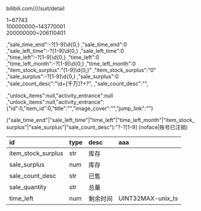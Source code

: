 #

bilibili.com////suit/detail

1~67743  
100000000~143770001  
200000000~206110401  

,"sale_time_end":-?[1-9]\d{0,}	,"sale_time_end":0  
,"sale_left_time":-?[1-9]\d{0,}	,"sale_left_time":0  
,"time_left":-?[1-9]\d{0,}	,"time_left":0  
,"time_left_month":-?[1-9]\d{0,}	,"time_left_month":0  
,"item_stock_surplus":"[1-9]\d{0,}"	,"item_stock_surplus":"0"  
,"sale_surplus":-?[1-9]\d{0,}	,"sale_surplus":0  
,"sale_count_desc":"\d+[千万]?\+?",	,"sale_count_desc":"",  

,"unlock_items":null,"activity_entrance":null
,"unlock_items":null,"activity_entrance":\{"id":0,"item_id":0,"title":"","image_cover":"","jump_link":""\}

("sale_time_end"|"sale_left_time"|"time_left"|"time_left_month"|"item_stock_surplus"|"sale_surplus"|"sale_count_desc"):"?-?[1-9]
(noface|账号已注销)

| id					| type	| desc	|aaa
|:--|:--|:--|:--|
| item_stock_surplus	| str	|库存|
| sale_surplus			| num	|库存|
| sale_count_desc		| str	|已售|
| sale_quantity			| str	|总量|
| time_left				| num	|剩余时间|UINT32MAX-unix_ts